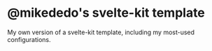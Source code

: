 # @mikededo's svelte-kit template

My own version of a svelte-kit template, including my most-used configurations.
